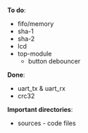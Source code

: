 **To do**:

* fifo/memory
* sha-1
* sha-2
* lcd
* top-module
	* button debouncer

**Done**:

* uart_tx & uart_rx
* crc32

**Important directories**:

* sources - code files
